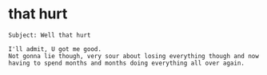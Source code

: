 # that hurt

    Subject: Well that hurt

    I'll admit, U got me good.
    Not gonna lie though, very sour about losing everything though and now
    having to spend months and months doing everything all over again.

